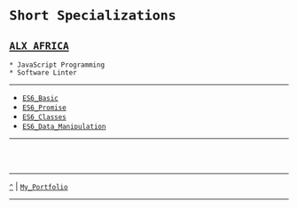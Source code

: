 # `Short Specializations`
[`ALX AFRICA`](https://www.alxafrica.com)
---
```
* JavaScript Programming
* Software Linter
```

---
* [`ES6_Basic`](https://github.com/TheeKingZa/alx-frontend-javascript/tree/master/0x00-ES6_basic/README.md)
* [`ES6_Promise`](https://github.com/TheeKingZa/alx-frontend-javascript/tree/master/0x01-ES6_promise/README.md)
* [`ES6_Classes`](https://github.com/TheeKingZa/alx-frontend-javascript/tree/master/0x02-ES6_classes/README.md)
* [`ES6_Data_Manipulation`](https://github.com/TheeKingZa/alx-frontend-javascript/blob/master/0x03-ES6_data_manipulation/README.md)

---

<br/>



 


  
<br/>

---

[`^`](#short-specializations) | [`My_Portfolio`](https://github.com/TheeKingZa/Portfolio/blob/master/README.md)

---

